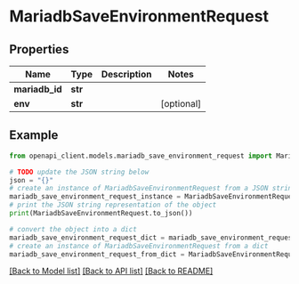 # MariadbSaveEnvironmentRequest


## Properties

Name | Type | Description | Notes
------------ | ------------- | ------------- | -------------
**mariadb_id** | **str** |  | 
**env** | **str** |  | [optional] 

## Example

```python
from openapi_client.models.mariadb_save_environment_request import MariadbSaveEnvironmentRequest

# TODO update the JSON string below
json = "{}"
# create an instance of MariadbSaveEnvironmentRequest from a JSON string
mariadb_save_environment_request_instance = MariadbSaveEnvironmentRequest.from_json(json)
# print the JSON string representation of the object
print(MariadbSaveEnvironmentRequest.to_json())

# convert the object into a dict
mariadb_save_environment_request_dict = mariadb_save_environment_request_instance.to_dict()
# create an instance of MariadbSaveEnvironmentRequest from a dict
mariadb_save_environment_request_from_dict = MariadbSaveEnvironmentRequest.from_dict(mariadb_save_environment_request_dict)
```
[[Back to Model list]](../README.md#documentation-for-models) [[Back to API list]](../README.md#documentation-for-api-endpoints) [[Back to README]](../README.md)


